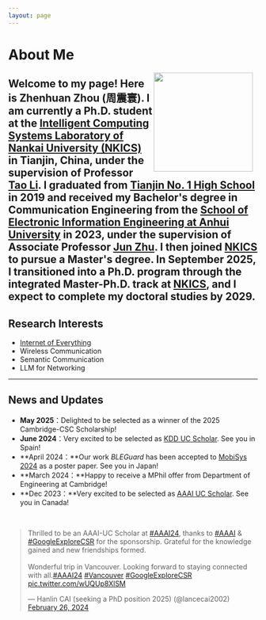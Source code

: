 ```yaml
---
layout: page
---
```


# About Me

<img src="zzh.jpg" align="right" style="margin-right:10px; width:200px;">

**Welcome to my page! Here is Zhenhuan Zhou (周震寰)**. I am currently a Ph.D. student at the [Intelligent Computing Systems Laboratory of Nankai University (NKICS)](https://ics.nankai.edu.cn/) in Tianjin, China, 
under the supervision of Professor [Tao Li](https://cc.nankai.edu.cn/2021/0323/c13619a548882/page.htm).
I graduated from [Tianjin No. 1 High School](https://tjyz.tj.edu.cn/) in 2019 and received my Bachelor's degree in Communication Engineering 
from the [School of Electronic Information Engineering at Anhui University](https://dy.ahu.edu.cn/main.htm) in 2023, 
under the supervision of Associate Professor [Jun Zhu](https://dy.ahu.edu.cn/2015/0821/c11066a104062/page.htm). 
I then joined [NKICS](https://ics.nankai.edu.cn/) to pursue a Master's degree. 
In September 2025, I transitioned into a Ph.D. program through the integrated Master-Ph.D. track at [NKICS](https://ics.nankai.edu.cn/), 
and I expect to complete my doctoral studies by 2029.
---

## Research Interests

- [Internet of Everything](https://scholar.google.com/citations?view_op=search_authors&hl=zh-CN&mauthors=label:internet_of_everything)
- Wireless Communication
- Semantic Communication
- LLM for Networking

---

## News and Updates

- **May 2025**：Delighted to be selected as a winner of the 2025 Cambridge-CSC Scholarship!
- **June 2024**：Very excited to be selected as [KDD UC Scholar](https://kdd2024.kdd.org/undergraduate-consortium/). See you in Spain!
- **April 2024：**Our work *BLEGuard* has been accepted to [MobiSys 2024](https://www.sigmobile.org/mobisys/2024/) as a poster paper. See you in Japan!
- **March 2024：**Happy to receive a MPhil offer from Department of Engineering at Cambridge!
- **Dec 2023：**Very excited to be selected as [AAAI UC Scholar](https://aaai.org/aaai-conference/undergraduate-consortium-program/). See you in Canada!

<br>

<blockquote class="twitter-tweet"><p lang="en" dir="ltr">Thrilled to be an AAAI-UC Scholar at <a href="https://twitter.com/hashtag/AAAI24?src=hash&amp;ref_src=twsrc%5Etfw">#AAAI24</a>, thanks to <a href="https://twitter.com/hashtag/AAAI?src=hash&amp;ref_src=twsrc%5Etfw">#AAAI</a> &amp; <a href="https://twitter.com/hashtag/GoogleExploreCSR?src=hash&amp;ref_src=twsrc%5Etfw">#GoogleExploreCSR</a> for the sponsorship. Grateful for the knowledge gained and new friendships formed.<br><br>Wonderful trip in Vancouver. Looking forward to staying connected with all.<a href="https://twitter.com/hashtag/AAAI24?src=hash&amp;ref_src=twsrc%5Etfw">#AAAI24</a> <a href="https://twitter.com/hashtag/Vancouver?src=hash&amp;ref_src=twsrc%5Etfw">#Vancouver</a> <a href="https://twitter.com/hashtag/GoogleExploreCSR?src=hash&amp;ref_src=twsrc%5Etfw">#GoogleExploreCSR</a> <a href="https://t.co/wUQUp8XlSM">pic.twitter.com/wUQUp8XlSM</a></p>&mdash; Hanlin CAI (seeking a PhD position 2025) (@lancecai2002) <a href="https://twitter.com/lancecai2002/status/1762210025173344260?ref_src=twsrc%5Etfw">February 26, 2024</a></blockquote> <script async src="https://platform.twitter.com/widgets.js" charset="utf-8"></script>

